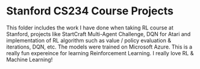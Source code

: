 # Stanford CS234 Course Projects
This folder includes the work I have done when taking RL course at Stanford, projects like StartCraft Multi-Agent Challenge, DQN for Atari and implementation of RL algorithm such as value / policy evaluation & iterations, DQN, etc. The models were trained on Microsoft Azure. This is a really fun expereince for learning Reinforcement Learning. I really love RL & Machine Learning!

